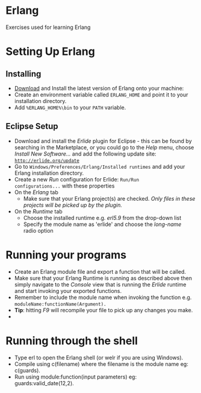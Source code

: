 Erlang
======

Exercises used for learning Erlang


# Setting Up Erlang #

## Installing ##

* [Download](http://www.erlang.org/download.html) and Install the latest version of Erlang onto your machine:
* Create an environment variable called <code>ERLANG_HOME</code> and point it to your installation directory.
* Add <code>%ERLANG_HOME%\bin</code> to your <code>PATH</code> variable.

## Eclipse Setup ##

* Download and install the _Erlide_ plugin for Eclipse - this can be found by searching in the Marketplace, or you could go to the _Help_ menu, choose _Install New Software..._ and add the following update site: <code>http://erlide.org/update</code>
* Go to <code>Windows/Preferences/Erlang/Installed runtimes</code> and add your Erlang installation directory.
* Create a new _Run_ configuration for Erlide: <code>Run/Run configurations...</code> with these properties
 * On the _Erlang_ tab 
     * Make sure that your Erlang project(s) are checked.  _Only files in these projects will be picked up by the plugin._
 * On the _Runtime_ tab
     * Choose the installed runtime e.g. _erl5.9_ from the drop-down list
     * Specify the module name as 'erlide' and choose the _long-name_ radio option

# Running your programs #

* Create an Erlang module file and export a function that will be called.
* Make sure that your Erlang Runtime is running as described above then simply navigate to the _Console_ view that is running the _Erlide_ runtime and start invoking your exported functions.  
 * Remember to include the module name when invoking the function e.g. <code>moduleName:functionName(Argument).</code>
 * **Tip**: hitting _F9_ will recompile your file to pick up any changes you make.
 * 

# Running through the shell #

* Type erl to open the Erlang shell (or welr if you are using Windows).
* Compile using c(filename) where the filename is the module name eg: c(guards).
* Run using module:function(input parameters) eg: guards:valid_date(12,2).

